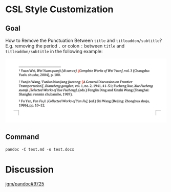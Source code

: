 # CSL Style Customization

## Goal

How to Remove the Punctuation Between `title` and `titleaddon/subtitle`? E.g. removing the period `.` or colon `:` between `title` and `titleaddon/subtitle` in the following example:

![](docx-screenshot.png)

## Command

```shell
pandoc -C test.md -o test.docx
```

# Discussion

[jgm/pandoc#9725](https://github.com/jgm/pandoc/discussions/9725)
